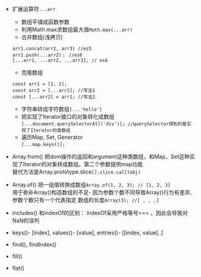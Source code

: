 - 扩展运算符```...arr```  
	- 数组平铺成函数参数   
	- 利用Math.max求数组最大值```Math.max(...arr)```  
	- 合并数组(浅拷贝) 
	```
	arr1.concat(arr2, arr3) //es5
	arr1.push(...arr2)； //es6
	[...arr1, ...arr2, ...arr3]; // es6
	```  
	- 克隆数组  
	``` 
	const arr1 = [1, 2];
	const arr2 = [...arr1]; //写法1
	const [...arr2] = arr1; //写法2
	```
	- 字符串转成字符数组```[...'hello']```    
	- 把实现了Iterator接口的对象转化成数组   
	```[...document.querySelectorAll('div')]; //querySelector得到的是实现了Iterator的类数组```   
	- 遍历Map, Set, Generator  
	```[...map.keys()];```

- Array.from() 把dom操作的返回和argument这种类数组，和Map，Set这种实现了Iterator的对象转成数组。第二个参数提供map功能   
替代方法是Array.prototype.slice```[].slice.call(obj)```   

- Array.of() 把一组值转换成数组```Array.of(1, 2, 3); // [1, 2, 3] ```  
用于弥补Array()构造数组的不足- 因为参数个数不同导致Array()行为有差异, 参数个数只有一个代表指定 数组的长度```Array(3); //[ , , ,]```   

- includes()
和indexOf的区别： indexOf采用严格等号=== ，因此会导致对NaN的误判    

- keys()- [index], values()- [value], entries()- [[index, value]..]  

- find(), findIndex()     
- fill()   
- flat()  

